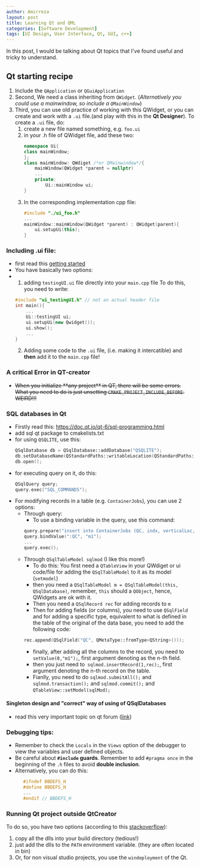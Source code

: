 ```yaml
---
author: Amirreza
layout: post
title: Learning Qt and QML
categories: [Software Development]
tags: [UI Design, User Interface, Qt, GUI, c++]
---
```


In this post, I would be talking about Qt topics that I've found useful and tricky to understand. 
## Qt starting recipe
1. Include the `QApplication` or `QGuiApplication`
2. Second, We need a class inheriting from `QWidget`. (*Alternatively you could use a mainwindow, so include a `QMainWindow`*)
3. Third, you can use old practice of working with this QWidget, or you can create and work with a `.ui` file.(and play with this in the **Qt Designer**). To create a `.ui` file, do:
   1. create a new file named something, e.g. `foo.ui`
   2. in your .h file of QWidget file, add these two:
        ```c++
        namespace Ui{
        class mainWindow;
        }; 
        class mainWindow: QWdiget /*or QMainwindow*/{
            mainWindow(QWidget *parent = nullptr)
            ...
            private:
                Ui::mainWindow ui;
        }
        ```
    3. In the corresponding implementation cpp file:
        ```c++
        #include "./ui_foo.h"
        ...
        mainWindow::mainWindow(QWidget *parent) : QWidget(parent){
            ui.setupUi(this);
        }
        ```

### Including .ui file:
- first read this [getting started](https://doc.qt.io/qt-6/designer-using-a-ui-file.html#using-a-member-variable)
- You have basically two options:
- 1. adding `testingUI.ui` file directly into your `main.cpp` file 
    To do this, you need to write:
    ```c++
    #include "ui_testingUI.h" // not an actual header file
    int main(){
        ...
        Ui::testingUI ui;
        ui.setupUi(new Qwidget());
        ui.show();
        ...
    }
    ```
    2. Adding some code to the `.ui` file, (i.e. making it intercatible) and **then** add it to the `main.cpp` file!

### A critical Error in QT-creator
- ~~When you initialize \*\*any project\*\* in QT, there will be some errors. What you need to do is just unsetting `CMAKE_PROJECT_INCLUDE_BEFORE`. WEIRD!!!~~

### SQL databases in Qt
- Firstly read this: https://doc.qt.io/qt-6/sql-programming.html
- add sql qt package to cmakelists.txt
- for using `QSQLITE`, use this: 
   ```c++
   QSqlDatabase db = QSqlDatabase::addDatabase("QSQLITE");
   db.setDatabaseName(QStandardPaths::writableLocation(QStandardPaths::RuntimeLocation).append("/generatedData.db");
   db.open();
   ```
- for executing query on it, do this: 
    ```c++
    QSqlQuery query;
    query.exec("SQL_COMMANDS");
    ```
- For modifying records in a table (e.g. `ContainerJobs`), you can use 2 options:
  - Through query:
    - To use a binding variable in the query, use this command: 
     ```c++
     query.prepare("insert into ContainerJobs (QC, indx, verticalLoc, Type) values (:QC, :indx, :verticalLoc, :Type)");
     query.bindValue(":QC", "m1");
     ...
     query.exec();
     ```
  - Through `QSqlTableModel sqlmod` (I like this more!)
    - To do this: You first need a `QTableView` in your QWdiget or ui code/file for adding the `QSqlTableModel`  to it as its model (`setmodel`)
    - then you need a `QSqlTableModel m = QSqlTableModel(this, QSqlDatabase)`, remember, `this` should a `QObject`, hence, QWidgets are ok with it.
    - Then you need a `QSqlRecord rec` for adding records to `m`
    - Then for adding fields (or columns), you need to use `QSqlField` and for adding a specific type, equivalent to what is defined in the table of the original of the data base, you need to add the following code: 
    ```c++
    rec.append(QSqlField("QC", QMetaType::fromType<QString>())); 
    ```
    - finally, after adding all the columns to the record, you need to `setValue(0,"m1");`, first argument denoting as the n-th field.
    - then you just need to` sqlmod.insertRecord(1,rec);`, first argument denoting the n-th record on the table.
    - Fianlly, you need to do `sqlmod.submitAll();` and `sqlmod.transaction();` and `sqlmod.commit();` and `QTableView::setModel(sqlMod);`
#### Singleton design and "correct" way of using of QSqlDatabases
- read this very important topic on qt forum ([link](https://forum.qt.io/topic/160987/qsqldatabase-correct-usage))

### Debugging tips:
- Remember to check the `Locals` in the `Views` option of the debugger to view the variables and user defined objects.
- Be careful about **`#include` guards**. Remember to add `#pragma once` in the beginning of the `.h` files to avoid **double inclusion**.
- Alternatively, you can do this:
  ```c++
     #ifndef BBDEFS_H
     #define BBDEFS_H
     ...
     #endif // BBDEFS_H
   ```

### Running Qt project outside QtCreator 
To do so, you have two options (according to this [stackoverflow](https://stackoverflow.com/questions/28732602/qt-example-executables-wont-run-missing-qt5cored-dll)):
1. copy all the dlls into your build directory (tedious!)
2. just add the dlls to the `PATH` environment variable. (they are often located in bin)
3. Or, for non visual studio projects, you use the `windeployment` of the Qt.

